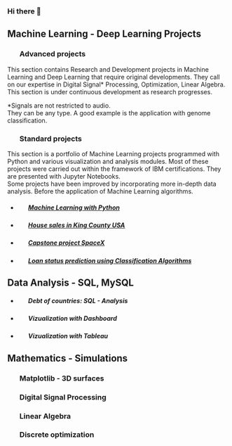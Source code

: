 ### Hi there 👋

## **Machine Learning - Deep Learning Projects**

###  <ul> **Advanced projects** </ul>

This section contains Research and Development projects in Machine Learning and Deep Learning that require original developments. They call on our expertise in Digital Signal* Processing, Optimization, Linear Algebra. <br>
This section is under continuous development as research progresses. <br> 

*Signals are not restricted to audio. <br>
They can be any type. A good example is the application with genome classification.
 



###  <ul> **Standard projects** </ul>

This section is a portfolio of Machine Learning projects programmed with Python and various visualization and analysis modules. Most of these projects were carried out within the framework of IBM certifications. They are presented with Jupyter Notebooks. <br>
  Some projects have been improved by incorporating more in-depth data analysis. Before the application of Machine Learning algorithms.

- ##### <ul> [**Machine Learning with Python**](https://github.com/DrStef/Machine_Learning_with_Python-IBM/blob/main/README.md)


- ##### <ul> [House sales in King County USA](https://github.com/DrStef/House_Sales_in_King_County_USA_IBM/blob/main/README.md)    
 
 
- ##### <ul> [Capstone project SpaceX](https://github.com/DrStef/Applied_Data_Science_Capstone_SpaceX_IBM/blob/main/README.md)                           
- ##### <ul> [Loan status prediction using Classification Algorithms](https://github.com/DrStef/Loan-Status-Prediction-using-Classification-Algorithms_IBM/blob/main/README.md)



## **Data Analysis - SQL, MySQL**

- ##### <ul> **Debt of countries: SQL - Analysis**  </ul>

- ##### <ul> **Vizualization with Dashboard** </ul>

- ##### <ul> **Vizualization with Tableau** </ul>
 
 

## **Mathematics - Simulations**

### <ul> **Matplotlib - 3D surfaces**   </ul>  
### <ul> **Digital Signal Processing**   </ul>  
### <ul> **Linear Algebra**   </ul>   
### <ul> **Discrete optimization**   </ul>   













<!--
**DrStef/DrStef** is a ✨ _special_ ✨ repository because its `README.md` (this file) appears on your GitHub profile.

Here are some ideas to get you started:

- 🔭 I’m currently working on ...
- 🌱 I’m currently learning ...
- 👯 I’m looking to collaborate on ...
- 🤔 I’m looking for help with ...
- 💬 Ask me about ...
- 📫 How to reach me: ...
- 😄 Pronouns: ...
- ⚡ Fun fact: ...
-->
